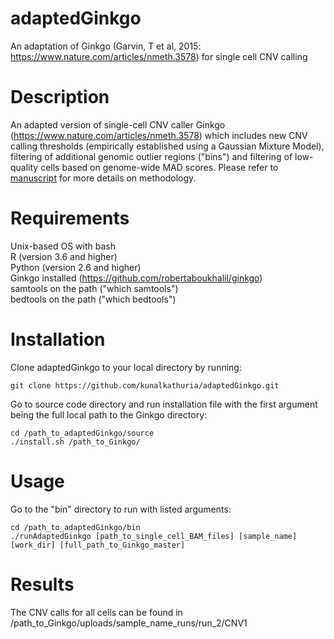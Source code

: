 # adaptedGinkgo
An adaptation of Ginkgo (Garvin, T et al, 2015: https://www.nature.com/articles/nmeth.3578) for single cell CNV calling
# Description
An adapted version of single-cell CNV caller Ginkgo (https://www.nature.com/articles/nmeth.3578) which includes new CNV calling thresholds (empirically established using a Gaussian Mixture Model), filtering of additional genomic outlier regions ("bins") and filtering of low-quality cells based on genome-wide MAD scores. Please refer to [manuscript]() for more details on methodology.
# Requirements
Unix-based OS with bash  
R (version 3.6 and higher)  
Python (version 2.6 and higher)  
Ginkgo installed (https://github.com/robertaboukhalil/ginkgo)  
samtools on the path ("which samtools")  
bedtools on the path  ("which bedtools") 
# Installation
Clone adaptedGinkgo to your local directory by running:
```
git clone https://github.com/kunalkathuria/adaptedGinkgo.git
```
Go to source code directory and run installation file with the first argument being the full local path to the Ginkgo directory:
```
cd /path_to_adaptedGinkgo/source
./install.sh /path_to_Ginkgo/
```
# Usage
Go to the "bin" directory to run with listed arguments:
```
cd /path_to_adaptedGinkgo/bin
./runAdaptedGinkgo [path_to_single_cell_BAM_files] [sample_name] [work_dir] [full_path_to_Ginkgo_master] 
```
# Results
The CNV calls for all cells can be found in /path_to_Ginkgo/uploads/sample_name_runs/run_2/CNV1

